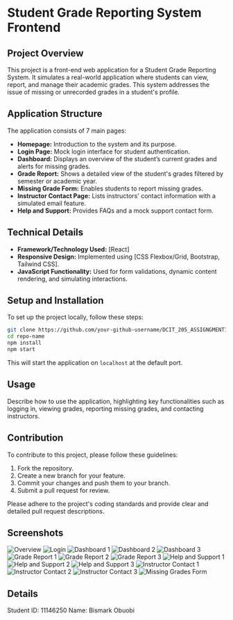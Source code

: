 # Student Grade Reporting System Frontend

## Project Overview

This project is a front-end web application for a Student Grade Reporting System. It simulates a real-world application where students can view, report, and manage their academic grades. This system addresses the issue of missing or unrecorded grades in a student's profile.

## Application Structure

The application consists of 7 main pages:

- **Homepage:** Introduction to the system and its purpose.
- **Login Page:** Mock login interface for student authentication.
- **Dashboard:** Displays an overview of the student’s current grades and alerts for missing grades.
- **Grade Report:** Shows a detailed view of the student's grades filtered by semester or academic year.
- **Missing Grade Form:** Enables students to report missing grades.
- **Instructor Contact Page:** Lists instructors' contact information with a simulated email feature.
- **Help and Support:** Provides FAQs and a mock support contact form.

## Technical Details

- **Framework/Technology Used:** [React]
- **Responsive Design:** Implemented using [CSS Flexbox/Grid, Bootstrap, Tailwind CSS].
- **JavaScript Functionality:** Used for form validations, dynamic content rendering, and simulating interactions.

## Setup and Installation

To set up the project locally, follow these steps:

```bash
git clone https://github.com/your-github-username/DCIT_205_ASSIGNGMENT1.git
cd repo-name
npm install
npm start
```

This will start the application on `localhost` at the default port.

## Usage

Describe how to use the application, highlighting key functionalities such as logging in, viewing grades, reporting missing grades, and contacting instructors.

## Contribution

To contribute to this project, please follow these guidelines:

1. Fork the repository.
2. Create a new branch for your feature.
3. Commit your changes and push them to your branch.
4. Submit a pull request for review.

Please adhere to the project's coding standards and provide clear and detailed pull request descriptions.

## Screenshots
![Overview](Screenshots/Screenshot175.png)
![Login](Screenshots/Screenshot176.png)
![Dashboard 1](Screenshots/Screenshot177.png)
![Dashboard 2](Screenshots/Screenshot178.png)
![Dashboard 3](Screenshots/Screenshot179.png)
![Grade Report 1](Screenshots/Screenshot180.png)
![Grade Report 2](Screenshots/Screenshot181.png)
![Grade Report 3](Screenshots/Screenshot182.png)
![Help and Support 1](Screenshots/Screenshot183.png)
![Help and Support 2](Screenshots/Screenshot184.png)
![Help and Support 3](Screenshots/Screenshot185.png)
![Instructor Contact 1](Screenshots/Screenshot186.png)
![Instructor Contact 2](Screenshots/Screenshot187.png)
![Instructor Contact 3](Screenshots/Screenshot188.png)
![Missing Grades Form](Screenshots/Screenshot189.png)



## Details
Student ID: 11146250
Name: Bismark Obuobi